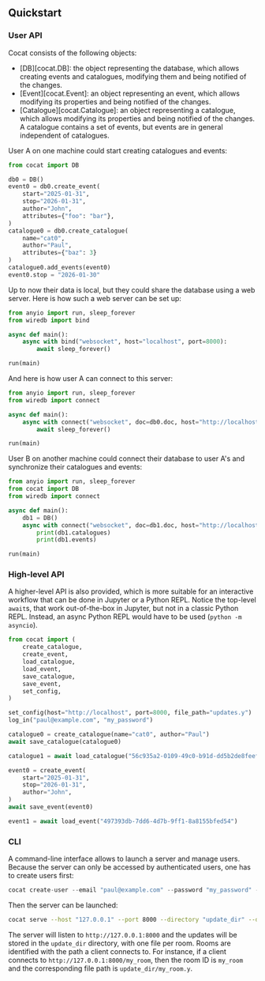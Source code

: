 ## Quickstart

### User API

Cocat consists of the following objects:

- [DB][cocat.DB]: the object representing the database, which allows creating events and catalogues, modifying them and being notified of the changes.
- [Event][cocat.Event]: an object representing an event, which allows modifying its properties and being notified of the changes.
- [Catalogue][cocat.Catalogue]: an object representing a catalogue, which allows modifying its properties and being notified of the changes. A catalogue contains a set of events, but events are in general independent of catalogues.

User A on one machine could start creating catalogues and events:

```py
from cocat import DB

db0 = DB()
event0 = db0.create_event(
    start="2025-01-31",
    stop="2026-01-31",
    author="John",
    attributes={"foo": "bar"},
)
catalogue0 = db0.create_catalogue(
    name="cat0",
    author="Paul",
    attributes={"baz": 3}
)
catalogue0.add_events(event0)
event0.stop = "2026-01-30"
```

Up to now their data is local, but they could share the database using a web server. Here is how such a web server can be set up:

```py
from anyio import run, sleep_forever
from wiredb import bind

async def main():
    async with bind("websocket", host="localhost", port=8000):
        await sleep_forever()

run(main)
```

And here is how user A can connect to this server:

```py
from anyio import run, sleep_forever
from wiredb import connect

async def main():
    async with connect("websocket", doc=db0.doc, host="http://localhost", port=8000):
        await sleep_forever()

run(main)
```

User B on another machine could connect their database to user A's and synchronize their catalogues and events:

```py
from anyio import run, sleep_forever
from cocat import DB
from wiredb import connect

async def main():
    db1 = DB()
    async with connect("websocket", doc=db1.doc, host="http://localhost", port=8000):
        print(db1.catalogues)
        print(db1.events)

run(main)
```

### High-level API

A higher-level API is also provided, which is more suitable for an interactive workflow that
can be done in Jupyter or a Python REPL. Notice the top-level `await`s, that work out-of-the-box
in Jupyter, but not in a classic Python REPL. Instead, an async Python REPL would have to be used (`python -m asyncio`).

```py
from cocat import (
    create_catalogue,
    create_event,
    load_catalogue,
    load_event,
    save_catalogue,
    save_event,
    set_config,
)

set_config(host="http://localhost", port=8000, file_path="updates.y")
log_in("paul@example.com", "my_password")

catalogue0 = create_catalogue(name="cat0", author="Paul")
await save_catalogue(catalogue0)

catalogue1 = await load_catalogue("56c935a2-0109-49c0-b91d-dd5b2de8feef")

event0 = create_event(
    start="2025-01-31",
    stop="2026-01-31",
    author="John",
)
await save_event(event0)

event1 = await load_event("497393db-7dd6-4d7b-9ff1-8a8155bfed54")
```

### CLI

A command-line interface allows to launch a server and manage users.
Because the server can only be accessed by authenticated users, one has to create users first:

```py
cocat create-user --email "paul@example.com" --password "my_password" --db-path "users.db"
```

Then the server can be launched:

```bash
cocat serve --host "127.0.0.1" --port 8000 --directory "update_dir" --db-path "users.db"
```

The server will listen to `http://127.0.0.1:8000` and the updates will be stored
in the `update_dir` directory, with one file per room. Rooms are identified with
the path a client connects to. For instance, if a client connects to
`http://127.0.0.1:8000/my_room`, then the room ID is `my_room` and the corresponding
file path is `update_dir/my_room.y`.

